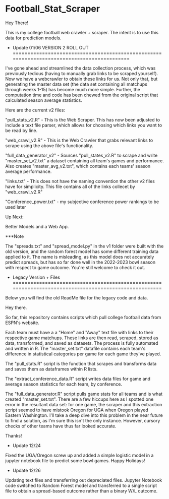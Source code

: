 # Football_Stat_Scraper

Hey There!

This is my college football web crawler + scraper. The intent is to use this data for prediction models.

- Update 01/06 VERSION 2 ROLL OUT ===========================================================================================

I've gone ahead and streamlined the data collection process, which was previously tedious (having to manually grab links to be scraped yourself). Now we have a webcrawler to obtain these links for us. Not only that, but generating the master data set (the data set containing all matchups through weeks 1-15) has become much more simple. Further, the computation time and code has been chewed from the original script that calculated season average statistics.

Here are the current v2 files:

"pull_stats_v2.R" - This is the Web Scraper. This has now been adjusted to include a text file parser, which allows for choosing which links you want to be read by line.

"web_crawl_v2.R" - This is the Web Crawler that grabs relevant links to scrape using the above file's functionality.

"full_data_generator_v2" - Sources "pull_states_v2.R" to scrape and write "master_set_v2.txt" a dataset containing all team's games and performance. Also creates "master_avg_v2.txt", which contains each teams' season average performance.

"links.txt" - This does not have the naming convention the other v2 files have for simplicity. This file contains all of the links collecet by "web_crawl_v2.R"

"Conference_power.txt" - my subjective conference power rankings to be used later

Up Next:

Better Models and a Web App.

***Note

The "spreads.txt" and "spread_model.py" in the v1 folder were built with the old version, and the random forest model has some different training data applied to it. The name is misleading, as this model does not accurately predict spreads, but has so far done well in the 2022-2023 bowl season with respect to game outcome. You're still welcome to check it out.



- Legacy Version + Files ======================================================================================================

Below you will find the old ReadMe file for the legacy code and data.

Hey there.

So far, this repository contains scripts which pull college football data from ESPN's website. 

Each team must have a a "Home" and "Away" text file with links to their respective game matchups.
These links are then read, scraped, stored as data, transformed, and saved as datasets. The process is fully automated and written in R.
The "master_set.txt" datafile contains each team's difference in statistical categories per game for each game they've played.

The "pull_stats.R" script is the function that scrapes and transforms data and saves them as dataframes within R lists.

The "extract_conference_data.R" script writes data files for game and average season statistics for each team, by conference.

The "full_data_generator.R" script pulls game stats for all teams and is what created "master_set.txt". There are a few hiccups here as I spotted
one error in the resultant data set: for one game, the scraper and this extraction script seemed to have mistook Oregon for UGA when Oregon played
Eastern Washington. I'll take a deep dive into this problem in the near future to find a solution, as I'm sure this isn't the only instance. However,
cursory checks of other teams have thus far looked accurate.


Thanks!

- Update 12/24

Fixed the UGA/Oregon screw up and added a simple logistic model in a jupyter notebook file to predict some bowl games. Happy Holidays! 


- Update 12/26 

Updating text files and transferring out depreciated files. Jupyter Notebook code switched to Random Forest model and transferred to a single script file to obtain a spread-based outcome rather than a binary W/L outcome.